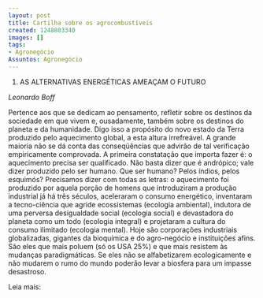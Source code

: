 ```yaml
---
layout: post
title: Cartilha sobre os agrocombustíveis
created: 1248803340
images: []
tags:
- Agronegócio
Assuntos: Agronegócio
---
```

1. AS ALTERNATIVAS ENERGÉTICAS AMEAÇAM O FUTURO


*Leonardo Boff*


Pertence aos que se dedicam ao pensamento, refletir sobre os destinos da sociedade em que vivem e, ousadamente, também sobre os destinos do planeta e da humanidade. Digo isso a propósito do novo estado da Terra produzido pelo aquecimento global, a esta altura irrefreável. A grande maioria não se dá conta das conseqüências que advirão de tal verificação empiricamente comprovada. A primeira constatação que importa fazer é: o aquecimento precisa ser qualificado. Não basta dizer que é andrópico; vale dizer produzido pelo ser humano. Que ser humano? Pelos índios, pelos esquimós? Precisamos dizer com todas as letras: o aquecimento foi produzido por aquela porção de homens que introduziram a produção industrial já há três séculos, aceleraram o consumo energético, inventaram a tecno-ciência
que agride ecossistemas (ecologia ambiental), indutora de uma perversa desigualdade social (ecologia social) e devastadora do planeta como um todo (ecologia integral) e projetaram a cultura do consumo ilimitado (ecologia mental). Hoje são corporações industriais globalizadas, gigantes da bioquímica e do agro-negócio e instituições afins. São eles que mais poluem (só os USA 25%) e que mais resistem às mudanças paradigmáticas. Se eles não se alfabetizarem ecologicamente e não mudarem o rumo do mundo poderão levar a biosfera para um impasse desastroso.

Leia mais:
